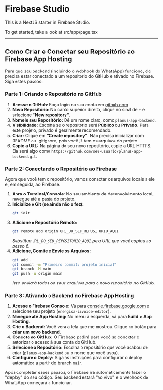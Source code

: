 # Firebase Studio

This is a NextJS starter in Firebase Studio.

To get started, take a look at src/app/page.tsx.

---

## Como Criar e Conectar seu Repositório ao Firebase App Hosting

Para que seu backend (incluindo o webhook do WhatsApp) funcione, ele precisa estar conectado a um repositório do GitHub e ativado no Firebase. Siga estes passos:

### Parte 1: Criando o Repositório no GitHub

1.  **Acesse o GitHub:** Faça login na sua conta em [github.com](https://github.com).
2.  **Novo Repositório:** No canto superior direito, clique no sinal de `+` e selecione **"New repository"**.
3.  **Nomeie seu Repositório:** Dê um nome claro, como `planus-app-backend`.
4.  **Visibilidade:** Escolha se o repositório será **Público** ou **Privado**. Para este projeto, privado é geralmente recomendado.
5.  **Criar:** Clique em **"Create repository"**. Não precisa inicializar com README ou .gitignore, pois você já tem os arquivos do projeto.
6.  **Copie a URL:** Na página do seu novo repositório, copie a URL HTTPS. Ela será algo como `https://github.com/seu-usuario/planus-app-backend.git`.

### Parte 2: Conectando o Repositório ao Firebase

Agora que você tem o repositório, vamos conectar os arquivos locais a ele e, em seguida, ao Firebase.

1.  **Abra o Terminal/Console:** No seu ambiente de desenvolvimento local, navegue até a pasta do projeto.
2.  **Inicialize o Git (se ainda não o fez):**
    ```bash
    git init
    ```
3.  **Adicione o Repositório Remoto:**
    ```bash
    git remote add origin URL_DO_SEU_REPOSITORIO_AQUI
    ```
    *Substitua `URL_DO_SEU_REPOSITORIO_AQUI` pela URL que você copiou no passo 6.*
4.  **Adicione, Comite e Envie os Arquivos:**
    ```bash
    git add .
    git commit -m "Primeiro commit: projeto inicial"
    git branch -M main
    git push -u origin main
    ```
    *Isso enviará todos os seus arquivos para o novo repositório no GitHub.*

### Parte 3: Ativando o Backend no Firebase App Hosting

1.  **Acesse o Firebase Console:** Vá para [console.firebase.google.com](https://console.firebase.google.com) e selecione seu projeto (`energisa-invoice-editor`).
2.  **Navegue até App Hosting:** No menu à esquerda, vá para **Build > App Hosting**.
3.  **Crie o Backend:** Você verá a tela que me mostrou. Clique no botão para **criar um novo backend**.
4.  **Conecte ao GitHub:** O Firebase pedirá para você se conectar e autorizar o acesso à sua conta do GitHub.
5.  **Selecione o Repositório:** Escolha o repositório que você acabou de criar (`planus-app-backend` ou o nome que você usou).
6.  **Configure o Deploy:** Siga as instruções para configurar o deploy automático a partir do branch `main`.

Após completar esses passos, o Firebase irá automaticamente fazer o "deploy" do seu código. Seu backend estará "ao vivo", e o webhook do WhatsApp começará a funcionar.
